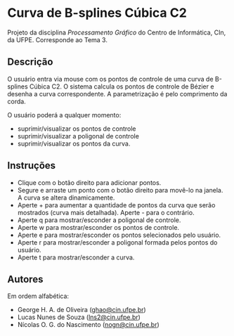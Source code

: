 Curva de B-splines Cúbica C2
============================

Projeto da disciplina *Processamento Gráfico* do Centro de Informática, CIn, da UFPE.
Corresponde ao Tema 3.

Descrição
---------

O usuário entra via mouse com os pontos de controle de uma curva de B-splines Cúbica C2. O sistema calcula os pontos de controle de Bézier e desenha a curva correspondente. A parametrização é pelo comprimento da corda. 

O usuário poderá a qualquer momento: 

* suprimir/visualizar os pontos de controle 
* suprimir/visualizar a poligonal de controle 
* suprimir/visualizar os pontos da curva. 

Instruções
----------

* Clique com o botão direito para adicionar pontos.
* Segure e arraste um ponto com o botão direito para movê-lo na janela. A curva se altera dinamicamente.
* Aperte + para aumentar a quantidade de pontos da curva que serão mostrados (curva mais detalhada). Aperte - para  o contrário.
* Aperte q para mostrar/esconder a poligonal de controle.
* Aperte w para mostrar/esconder os pontos de controle.
* Aperte e para mostrar/esconder os pontos selecionados pelo usuário.
* Aperte r para mostrar/esconder a poligonal formada pelos pontos do usuário.
* Aperte t para mostrar/esconder a curva.

Autores
-------

Em ordem alfabética:

  * George H. A. de Oliveira (ghao@cin.ufpe.br)
  * Lucas Nunes de Souza (lns2@cin.ufpe.br)
  * Nícolas O. G. do Nascimento (nogn@cin.ufpe.br)
 
